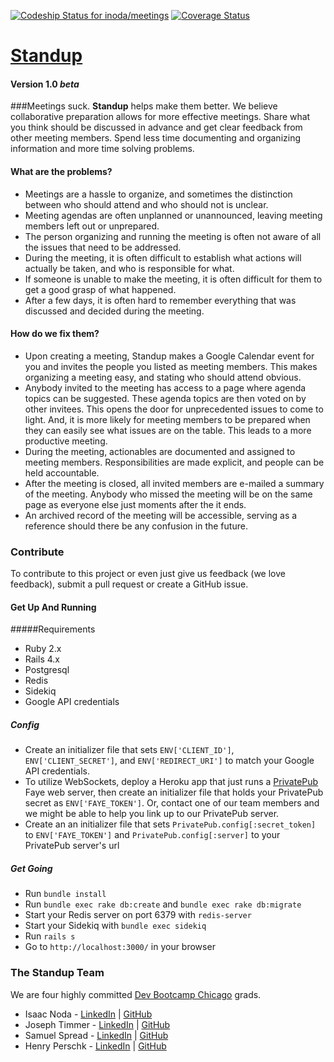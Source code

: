 [ ![Codeship Status for inoda/meetings](https://www.codeship.io/projects/ae492720-3981-0132-a05a-4664fd0eaf1d/status)](https://www.codeship.io/projects/42219) [![Coverage Status](https://coveralls.io/repos/inoda/meetings/badge.png?branch=development)](https://coveralls.io/r/inoda/meetings?branch=development)
# [Standup](http://standup-app.herokuapp.com/)

#### Version 1.0 _beta_
###Meetings suck.
**Standup** helps make them better. We believe collaborative preparation allows for more effective meetings. Share what you think should be discussed in advance and get clear feedback from other meeting members. Spend less time documenting and organizing information and more time solving problems.

#### What are the problems?
* Meetings are a hassle to organize, and sometimes the distinction between who should attend and who should not is unclear.
* Meeting agendas are often unplanned or unannounced, leaving meeting members left out or unprepared. 
* The person organizing and running the meeting is often not aware of all the issues that need to be addressed. 
* During the meeting, it is often difficult to establish what actions will actually be taken, and who is responsible for what.
* If someone is unable to make the meeting, it is often difficult for them to get a good grasp of what happened.
* After a few days, it is often hard to remember everything that was discussed and decided during the meeting.

#### How do we fix them?
* Upon creating a meeting, Standup makes a Google Calendar event for you and invites the people you listed as meeting members. This makes organizing a meeting easy, and stating who should attend obvious.
* Anybody invited to the meeting has access to a page where agenda topics can be suggested. These agenda topics are then voted on by other invitees. This opens the door for unprecedented issues to come to light. And, it is more likely for meeting members to be prepared when they can easily see what issues are on the table. This leads to a more productive meeting.
* During the meeting, actionables are documented and assigned to meeting members. Responsibilities are made explicit, and people can be held accountable. 
* After the meeting is closed, all invited members are e-mailed a summary of the meeting. Anybody who missed the meeting will be on the same page as everyone else just moments after the it ends.
* An archived record of the meeting will be accessible, serving as a reference should there be any confusion in the future.

### Contribute
To contribute to this project or even just give us feedback (we love feedback), submit a pull request or create a GitHub issue.

#### Get Up And Running
#####Requirements
* Ruby 2.x
* Rails 4.x
* Postgresql
* Redis
* Sidekiq
* Google API credentials 

##### Config
* Create an initializer file that sets `ENV['CLIENT_ID']`, `ENV['CLIENT_SECRET']`, and `ENV['REDIRECT_URI']` to match your Google API credentials.
* To utilize WebSockets, deploy a Heroku app that just runs a [PrivatePub](https://github.com/ryanb/private_pub) Faye web server, then create an initializer file that holds your PrivatePub secret as `ENV['FAYE_TOKEN']`. Or, contact one of our team members and we might be able to help you link up to our PrivatePub server.
* Create an an initializer file that sets `PrivatePub.config[:secret_token]` to `ENV['FAYE_TOKEN']` and `PrivatePub.config[:server]` to your PrivatePub server's url

##### Get Going
* Run `bundle install`
* Run `bundle exec rake db:create` and `bundle exec rake db:migrate`
* Start your Redis server on port 6379 with `redis-server`
* Start your Sidekiq with `bundle exec sidekiq`
* Run `rails s`
* Go to `http://localhost:3000/` in your browser


### The Standup Team
We are four highly committed [Dev Bootcamp Chicago](http://devbootcamp.com/) grads.

* Isaac Noda - [LinkedIn](https://www.linkedin.com/in/isaacnoda/) | [GitHub](https://github.com/inoda)
* Joseph Timmer - [LinkedIn](https://www.linkedin.com/in/jtimmer89) | [GitHub](https://github.com/jtimmer89)
* Samuel Spread - [LinkedIn](https://www.linkedin.com/profile/view?id=68221986&trk) | [GitHub](https://github.com/sspread)
* Henry Perschk - [LinkedIn](https://www.linkedin.com/in/henryperschk) | [GitHub](https://github.com/henry-p)
